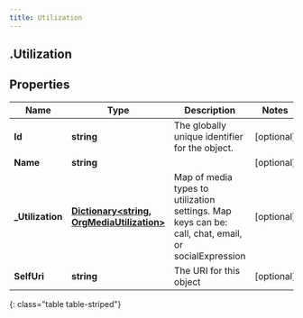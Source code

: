 ```yaml
---
title: Utilization
---
```

## .Utilization

## Properties

|Name | Type | Description | Notes|
|------------ | ------------- | ------------- | -------------|
| **Id** | **string** | The globally unique identifier for the object. | [optional] |
| **Name** | **string** |  | [optional] |
| **_Utilization** | [**Dictionary&lt;string, OrgMediaUtilization&gt;**](OrgMediaUtilization.html) | Map of media types to utilization settings.  Map keys can be: call, chat, email, or socialExpression | [optional] |
| **SelfUri** | **string** | The URI for this object | [optional] |
{: class="table table-striped"}


